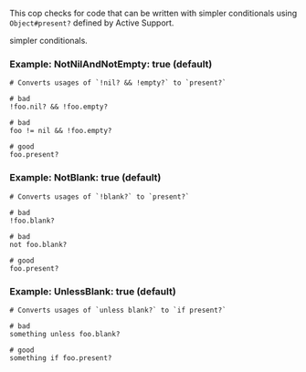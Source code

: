 This cop checks for code that can be written with simpler conditionals
using `Object#present?` defined by Active Support.

simpler conditionals.

### Example: NotNilAndNotEmpty: true (default)
    # Converts usages of `!nil? && !empty?` to `present?`

    # bad
    !foo.nil? && !foo.empty?

    # bad
    foo != nil && !foo.empty?

    # good
    foo.present?

### Example: NotBlank: true (default)
    # Converts usages of `!blank?` to `present?`

    # bad
    !foo.blank?

    # bad
    not foo.blank?

    # good
    foo.present?

### Example: UnlessBlank: true (default)
    # Converts usages of `unless blank?` to `if present?`

    # bad
    something unless foo.blank?

    # good
    something if foo.present?